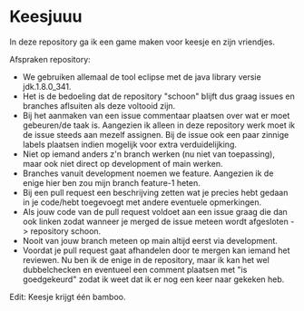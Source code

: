 # Keesjuuu
In deze repository ga ik een game maken voor keesje en zijn vriendjes.

Afspraken repository:
- We gebruiken allemaal de tool eclipse met de java library versie jdk.1.8.0_341.
- Het is de bedoeling dat de repository "schoon" blijft dus graag issues en branches aflsuiten als deze voltooid zijn. 
- Bij het aanmaken van een issue commentaar plaatsen over wat er moet gebeuren/de taak is. Aangezien ik alleen in deze repository werk moet ik de issue steeds aan mezelf assignen. Bij de issue ook een paar zinnige labels plaatsen indien mogelijk voor extra verduidelijking.
- Niet op iemand anders z'n branch werken (nu niet van toepassing), maar ook niet direct op development of main werken. 
- Branches vanuit development noemen we feature. Aangezien ik de enige hier ben zou mijn branch feature-1 heten. 
- Bij een pull request een beschrijving zetten wat je precies hebt gedaan in je code/hebt toegevoegt met andere eventuele opmerkingen. 
- Als jouw code van de pull request voldoet aan een issue graag die dan ook linken zodat wanneer je merged de issue meteen wordt afgesloten -> repository schoon.
- Nooit van jouw branch meteen op main altijd eerst via development. 
- Voordat je pull request gaat afhandelen door te mergen kan iemand het reviewen. Nu ben ik de enige in de repository, maar ik kan het wel dubbelchecken en eventueel een comment plaatsen met "is goedgekeurd" zodat ik weet dat ik er nog een keer naar gekeken heb. 

Edit: Keesje krijgt één bamboo.
